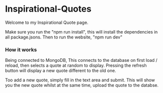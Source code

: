 # Inspirational-Quotes

Welcome to my Inspirational Quote page.

Make sure you run the "npm run install", this will install the dependencies in all package.jsons.
Then to run the website, "npm run dev"

### How it works

Being connected to MongoDB, This connects to the database on first load / reload, then selects a quote at random to display. Pressing the refresh button will display a new quote different to the old one.

Too add a new quote, simply fill in the text area and submit. This will show you the new quote whilst at the same time, upload the quote to the databse.
